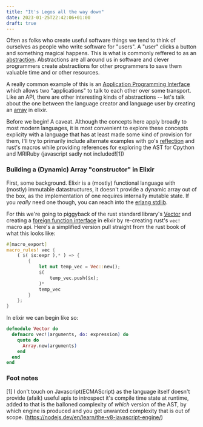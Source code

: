 ```yaml
---
title: "It's Legos all the way down"
date: 2023-01-25T22:42:06+01:00
draft: true
---
```


Often as folks who create useful software things we tend to think of ourselves as people who write software for "users". A "user" clicks a button and
something magical happens. This is what is commonly reffered to as an [abstraction](https://en.wikipedia.org/wiki/Abstraction_(computer_science)).
Abstractions are all around us in software and clever programmers create abstractions for other programmers to save them valuable time and or other resources.

A really common example of this is an [Application Programming Interface](https://en.wikipedia.org/wiki/API) which allows two "applications" to talk to each other over
some transport. Like an API, there are other interesting kinds of abstractions -- let's talk about the one between the language creator and language user by creating an
[array](https://en.wikipedia.org/wiki/Array_(data_structure)) in elixir.

Before we begin! A caveat. Although the concepts here apply broadly to most modern languages, it is most convenient to explore these concepts explicity with a language that has at least
made some kind of provision for them, I'll try to primarily include alternate examples with go's [reflection](https://go.dev/blog/laws-of-reflection) and rust's macros while providing references
for exploring the AST for Cpython and MRIRuby (javascript sadly not included![1])

### Building a (Dynamic) Array "constructor" in Elixir

First, some background. Elixir is a (mostly) functional language with (mostly) immutable datastructures, it doesn't provide a dynamic array out of the box, as the implementation of one
requires internally mutable state. If you _really_ need one though, you can reach into the [erlang stdlib](https://www.erlang.org/doc/man/array.html).

For this we're going to piggyback of the rust standard library's [Vector](https://doc.rust-lang.org/std/vec/struct.Vec.html) and 
creating a [foreign function interface](https://en.wikipedia.org/wiki/Foreign_function_interface) in elixir by re-creating rust's `vec!` macro api. 
Here's a simplified version pull straight from the rust book of what this looks like:

```rust
#[macro_export]
macro_rules! vec {
    ( $( $x:expr ),* ) => {
        {
            let mut temp_vec = Vec::new();
            $(
                temp_vec.push($x);
            )*
            temp_vec
        }
    };
}

```

In elixir we can begin like so:

```elixir
defmodule Vector do
  defmacro vec!(arguments, do: expression) do
    quote do
      Array.new(arguments)
    end
  end
end
```

### Foot notes

[1] I don't touch on Javascript(ECMAScript) as the language itself doesn't provide (afaik) useful apis to introspect it's compile time state at  runtime,
added to that is the balloned complexity of _which_ version of the AST, by which engine is produced and you get unwanted complexity that is out of scope.
(<https://nodejs.dev/en/learn/the-v8-javascript-engine/>)
